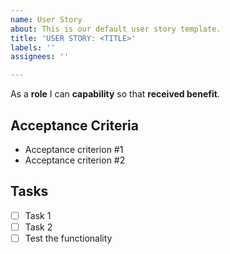 ```yaml
---
name: User Story
about: This is our default user story template.
title: 'USER STORY: <TITLE>'
labels: ''
assignees: ''

---
```


As a **role** I can **capability** so that **received benefit**.

## Acceptance Criteria
- Acceptance criterion #1
- Acceptance criterion #2

## Tasks
- [ ] Task 1
- [ ] Task 2
- [ ] Test the functionality
